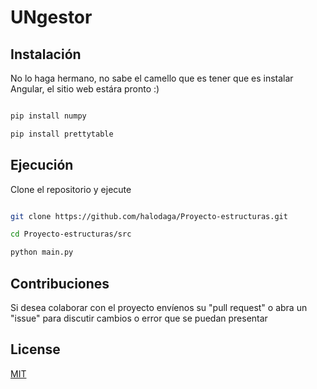 # UNgestor

## Instalación

No lo haga hermano, no sabe el camello que es tener que es instalar Angular, el sitio web estára pronto :)

```bash

pip install numpy

pip install prettytable

```

## Ejecución

Clone el repositorio y ejecute

```bash

git clone https://github.com/halodaga/Proyecto-estructuras.git

cd Proyecto-estructuras/src

python main.py

```


## Contribuciones

Si desea colaborar con el proyecto envíenos su "pull request" o abra un "issue" para discutir cambios o error que se puedan presentar


## License

[MIT](https://choosealicense.com/licenses/mit/)
